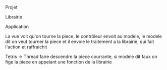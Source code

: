 Projet

Librairie

Application

La vue voit qu'on tourne la piece, le contrôleur envoit au modele, le modele dit on veut tourner la piece et il envoie le traitement a la librairie, qui fait l'action et raffraichit

Tetris -> Thread faire descendre la piece courrante, si modele dit faux on fige la piece en appelant une fonction de la librairie